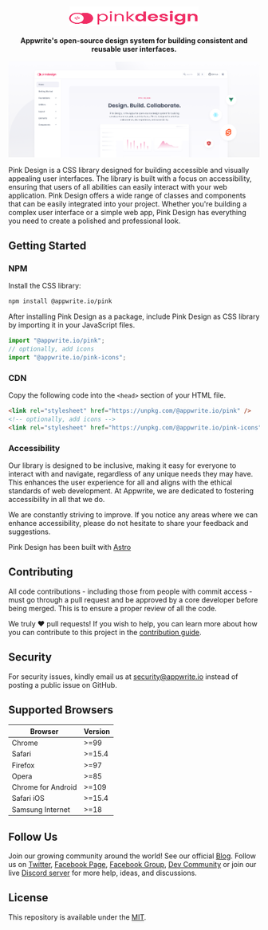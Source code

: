 <br />
<p align="center">
    <a href="https://pink.appwrite.io" target="_blank"><img width="260" height="39" src="logo.svg" alt="Pink Design Logo"></a>
    <br />
    <br />
    <b>Appwrite's open-source design system for building consistent and reusable user interfaces.</b>
    <br />
    <br />
    <a href="https://github.com/appwrite/pink"><img width="800" height=auto src="github.png" alt="Visit the Pink Design repo"></a>
</p>

Pink Design is a CSS library designed for building accessible and visually appealing user interfaces. The library is built with a focus on accessibility, ensuring that users of all abilities can easily interact with your web application. Pink Design offers a wide range of classes and components that can be easily integrated into your project. Whether you're building a complex user interface or a simple web app, Pink Design has everything you need to create a polished and professional look.

## Getting Started

### NPM

Install the CSS library:

```bash
npm install @appwrite.io/pink
```

After installing Pink Design as a package, include Pink Design as CSS library by importing it in your JavaScript files.

```js
import "@appwrite.io/pink";
// optionally, add icons
import "@appwrite.io/pink-icons";
```

### CDN

Copy the following code into the `<head>` section of your HTML file.

```html
<link rel="stylesheet" href="https://unpkg.com/@appwrite.io/pink" />
<!-- optionally, add icons -->
<link rel="stylesheet" href="https://unpkg.com/@appwrite.io/pink-icons" />
```

### Accessibility

Our library is designed to be inclusive, making it easy for everyone to interact with and navigate, regardless of any unique needs they may have. This enhances the user experience for all and aligns with the ethical standards of web development. At Appwrite, we are dedicated to fostering accessibility in all that we do.

We are constantly striving to improve. If you notice any areas where we can enhance accessibility, please do not hesitate to share your feedback and suggestions.

Pink Design has been built with [Astro](https://astro.build/)

## Contributing

All code contributions - including those from people with commit access - must go through a pull request and be approved by a core developer before being merged. This is to ensure a proper review of all the code.

We truly ❤️ pull requests! If you wish to help, you can learn more about how you can contribute to this project in the [contribution guide](CONTRIBUTING.md).

## Security

For security issues, kindly email us at [security@appwrite.io](mailto:security@appwrite.io) instead of posting a public issue on GitHub.

## Supported Browsers

| Browser            | Version |
| ------------------ | ------- |
| Chrome             | >=99    |
| Safari             | >=15.4  |
| Firefox            | >=97    |
| Opera              | >=85    |
| Chrome for Android | >=109   |
| Safari iOS         | >=15.4  |
| Samsung Internet   | >=18    |

## Follow Us

Join our growing community around the world! See our official [Blog](https://medium.com/appwrite-io). Follow us on [Twitter](https://twitter.com/appwrite), [Facebook Page](https://www.facebook.com/appwrite.io), [Facebook Group](https://www.facebook.com/groups/appwrite.developers/), [Dev Community](https://dev.to/appwrite) or join our live [Discord server](https://appwrite.io/discord) for more help, ideas, and discussions.

## License

This repository is available under the [MIT](./LICENSE).
